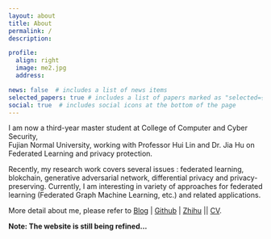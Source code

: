 ```yaml
---
layout: about
title: About
permalink: /
description: 

profile:
  align: right
  image: me2.jpg
  address: 

news: false  # includes a list of news items
selected_papers: true # includes a list of papers marked as "selected={true}"
social: true  # includes social icons at the bottom of the page
---
```


I am now a third-year master student at College of Computer and Cyber Security,<br> 
Fujian Normal University, working with Professor Hui Lin and Dr. Jia Hu on Federated Learning and privacy protection.

Recently, my research work covers several issues : federated learning, blokchain, generative adversarial
network, differential privacy and privacy-preserving. Currently, I am interesting in variety of approaches for federated learning
(Federated Graph Machine Learning, etc.) and related applications.

More detail about me, please refer to [Blog](https://fzhiy.net/) | [Github](https://github.com/fzhiy) | [Zhihu](https://www.zhihu.com/people/ni-feng-88-10) || [CV](https://ac.fzhiy.net/assets/files/YuFeng_CV_Phd_EN.pdf).

**Note: The website is still being refined...**

<!-- 
Senior Researcher, Microsoft Research Asia<br>
Building 2, No. 5 Danling Street, Haidian District, Beijing, China<br>
jindongwang [at] outlook.com, jindong.wang [at] microsoft.com<br>
[Google scholar](https://scholar.google.com/citations?user=hBZ_tKsAAAAJ) | [Github](https://github.com/jindongwang) | [DBLP](https://dblp.org/pid/19/2969-1.html) || [Zhihu](https://www.zhihu.com/people/jindongwang) | [Weibo](http://www.weibo.com/wjdbr) | [Wechat](http://jd92.wang/assets/img/wechat_public_account.jpg) | [Bilibili](https://space.bilibili.com/477087194) || [Resume](http://jd92.wang/assets/files/../../../../../assets/files/cv_jindongwang_cn-eng.pdf)

I'm currently a senior researcher at [Microsoft Research Asia (MSRA)](http://www.msra.cn/). Before joining MSRA, I obtained my Ph.D. from Institute of Computing Technology, Chinese Academy of Sciences in June, 2019. My doctoral thesis was awarded the excellent Ph.D. thesis of Chinese Academy of Sciences. In 2018/04--2018/08, I was a visitor of Prof. [Qiang Yang](https://cse.hkust.edu.hk/~qyang/)'s group at Hong Kong University of Science and Technology (HKUST). My work on transfer learning has won the best paper awards in ICCSE 2018 and FTL-IJCAI 2019. In 2021, I published the textbook [迁移学习导论](http://jd92.wang/tlbook), a hands-on introduction to transfer learning. In 2022, I was selected into the list of [2022 AI 2000 Most Influential Scholars](https://www.aminer.cn/ai2000?domain_ids=5dc122672ebaa6faa962c2a4) by AMiner in recognition of my contributions in the field of multimedia between 2012-2021 (ranked 49/2000).

Research interest: transfer learning, robust machine learning, out-of-distribution / domain generalization, semi-supervised learning, federated learning, and related applications such as activity recognition and computer vision. *Interested in internship or collaboration? Contact me.* -->

<!-- ### Highlights

1. Four of my papers are highly cited and ranked top 20 globally in recent 5 years in Google scholar metrics! See [here](https://zhuanlan.zhihu.com/p/421192644).
2. I wrote a popular book [迁移学习导论](http://jd92.wang/tlbook) to make it easy to learn, understand, and use transfer learning.
3. I lead the most popular transfer learning and semi-supervised learning projects on Github: [Transfer learning repo](https://github/jindongwang/transferlearning) [![Transfer learning repo](/assets/img/transferlearning-repo-star.jpg)](https://github/jindongwang/transferlearning) and  [Semi-supervised learning repo](https://github/torchssl/torchssl) [![SSL repo](/assets/img/torchssl-star.jpg)](https://github/stars/torchssl/torchssl)

#### Preprints

1. Yiqiang Chen, Wang Lu, <u>Jindong Wang</u>, Xin Qin, and Tao Qin. Federated Learning with Adaptive Batchnorm for Personalized Healthcare. arXiv preprint arXiv:2112.00734. [[arXiv](https://arxiv.org/abs/2112.00734)]
2. Wenxin Hou, Han Zhu, Yidong Wang, <u>Jindong Wang</u><sup>#</sup>, Tao Qin, Renjun Xu, and Takahiro Shinozaki. Exploiting Adapters for Cross-lingual Low-resource Speech Recognition. arXiv preprint arXiv:2105.11905. [[arXiv](https://arxiv.org/abs/2105.11905)] [[code](https://github.com/jindongwang/transferlearning/tree/master/code/ASR)]
3. <u>Jindong Wang</u>, Wenjie Feng, Chang Liu, Chaohui Yu, Mingxuan Du, Renjun Xu, Tao Qin, and Tie-Yan Liu. Learning Invariant Representations across Domains and Tasks. arXiv preprint arXiv:2103.05114. [[arXiv](https://arxiv.org/abs/2103.05114)]
4. Chaohui Yu, <u>Jindong Wang</u><sup>#</sup>, Chang Liu, Tao Qin, Renjun Xu, Wenjie Feng, Yiqiang Chen, and Tie-Yan Liu. Learning to match distributions for domain adaptation. arXiv preprint arXiv:2007.10791. [[arXiv](http://arxiv.org/abs/https://arxiv.org/abs/2007.10791)] -->
